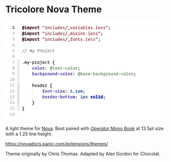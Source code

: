 # Tricolore Nova Theme

![Screenshot of the Tricolor theme](https://github.com/randallbruder/nova-tricolore/raw/master/Tricolore.novaextension/Images/extension/screenshot.png)

A light theme for [Nova](https://panic.com/nova). Best paired with [Operator Mono Book](https://www.typography.com/fonts/operator/styles/operatormono) at 13.5pt size with a 1.25 line height.

https://novadocs.panic.com/extensions/themes/

Theme originally by Chris Thomas. Adapted by Alex Gordon for Chocolat.
